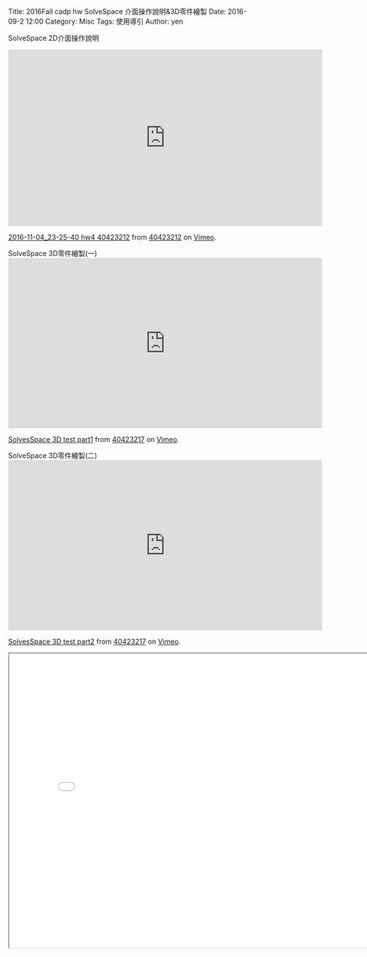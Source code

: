 Title: 2016Fall cadp hw SolveSpace 介面操作說明&3D零件繪製
Date: 2016-09-2 12:00
Category: Misc
Tags: 使用導引
Author: yen



<!-- PELICAN_END_SUMMARY -->

SolveSpace 2D介面操作說明
<iframe src="https://player.vimeo.com/video/190109728" width="640" height="360" frameborder="0" webkitallowfullscreen mozallowfullscreen allowfullscreen></iframe>
<p><a href="https://vimeo.com/190109728">2016-11-04_23-25-40 hw4 40423212</a> from <a href="https://vimeo.com/user45523667">40423212</a> on <a href="https://vimeo.com">Vimeo</a>.</p>
SolveSpace 3D零件繪製(一)
<iframe src="https://player.vimeo.com/video/198664429" width="640" height="347" frameborder="0" webkitallowfullscreen mozallowfullscreen allowfullscreen></iframe> <p><a href="https://vimeo.com/198664429">SolvesSpace 3D test part1</a> from <a href="https://vimeo.com/user61170413">40423217</a> on <a href="https://vimeo.com">Vimeo</a>.</p>
SolveSpace 3D零件繪製(二)
<iframe src="https://player.vimeo.com/video/198664481" width="640" height="347" frameborder="0" webkitallowfullscreen mozallowfullscreen allowfullscreen></iframe> <p><a href="https://vimeo.com/198664481">SolvesSpace 3D test part2</a> from <a href="https://vimeo.com/user61170413">40423217</a> on <a href="https://vimeo.com">Vimeo</a>.</p>

<iframe src="../data/SolveSpace_3D_test/SolveSpace_B_test..html" width="800" height="600" ></iframe>

